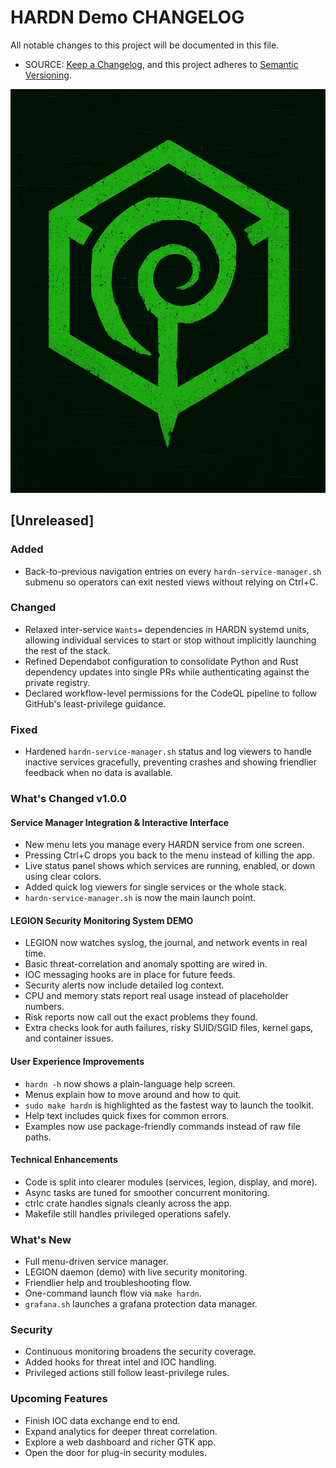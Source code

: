 # HARDN Demo CHANGELOG

All notable changes to this project will be documented in this file.

- SOURCE: [Keep a Changelog](https://keepachangelog.com/en/1.0.0/), and this project adheres to [Semantic Versioning](https://semver.org/spec/v2.0.0/).

![hardn](docs/assets/IMG_1233.jpeg)

## [Unreleased]

### Added
- Back-to-previous navigation entries on every `hardn-service-manager.sh` submenu so operators can exit nested views without relying on Ctrl+C.

### Changed
- Relaxed inter-service `Wants=` dependencies in HARDN systemd units, allowing individual services to start or stop without implicitly launching the rest of the stack.
- Refined Dependabot configuration to consolidate Python and Rust dependency updates into single PRs while authenticating against the private registry.
- Declared workflow-level permissions for the CodeQL pipeline to follow GitHub's least-privilege guidance.

### Fixed
- Hardened `hardn-service-manager.sh` status and log viewers to handle inactive services gracefully, preventing crashes and showing friendlier feedback when no data is available.

### What's Changed v1.0.0

#### Service Manager Integration & Interactive Interface
- New menu lets you manage every HARDN service from one screen.
- Pressing Ctrl+C drops you back to the menu instead of killing the app.
- Live status panel shows which services are running, enabled, or down using clear colors.
- Added quick log viewers for single services or the whole stack.
- `hardn-service-manager.sh` is now the main launch point.

#### LEGION Security Monitoring System DEMO
- LEGION now watches syslog, the journal, and network events in real time.
- Basic threat-correlation and anomaly spotting are wired in.
- IOC messaging hooks are in place for future feeds.
- Security alerts now include detailed log context.
- CPU and memory stats report real usage instead of placeholder numbers.
- Risk reports now call out the exact problems they found.
- Extra checks look for auth failures, risky SUID/SGID files, kernel gaps, and container issues.

#### User Experience Improvements
- `hardn -h` now shows a plain-language help screen.
- Menus explain how to move around and how to quit.
- `sudo make hardn` is highlighted as the fastest way to launch the toolkit.
- Help text includes quick fixes for common errors.
- Examples now use package-friendly commands instead of raw file paths.

#### Technical Enhancements
- Code is split into clearer modules (services, legion, display, and more).
- Async tasks are tuned for smoother concurrent monitoring.
- ctrlc crate handles signals cleanly across the app.
- Makefile still handles privileged operations safely.

### What's New

- Full menu-driven service manager.
- LEGION daemon (demo) with live security monitoring.
- Friendlier help and troubleshooting flow.
- One-command launch flow via `make hardn`.
- `grafana.sh` launches a grafana protection data manager. 

### Security

- Continuous monitoring broadens the security coverage.
- Added hooks for threat intel and IOC handling.
- Privileged actions still follow least-privilege rules.

### Upcoming Features

- Finish IOC data exchange end to end.
- Expand analytics for deeper threat correlation.
- Explore a web dashboard and richer GTK app.
- Open the door for plug-in security modules.